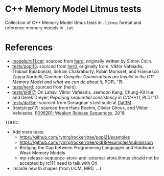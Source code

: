 C++ Memory Model Litmus tests
============================

Collection of C++ Memory Model litmus tests in `.litmus` format and reference memory models in `.cat`.

# References

- [models/rc11.cat](./models/rc11.cat): sourced from [herd], originally written by Simon Colin.
- [tests/popl15](./tests/popl15): sourced from [herd], originally from: Viktor Vafeiadis, Thibaut Balabonski, Soham Chakraborty, Robin Morisset, and Francesco Zappa Nardelli, _Common Compiler Optimisations are Invalid in the C11 Memory Model and what we can do about it_, POPL '15.
- [tests/herd](./tests/herd): sourced from [hers].
- [tests/pldi17](./tests/pld17): Ori Lahav, Viktor Vafeiadis, Jeehoon Kang, Chung-Kil Hur, and Derek Dreyer, _Repairing sequential consistency in C/C++11_, PLDI '17.
- [tests/dat3m](./tests/dat3m): sourced from Dartagnan's test suite at [Dat3M](https://github.com/hernanponcedeleon/Dat3M).
- [tests/cpp17]: sourced from Hans Boehm, Olivier Giroux, and Viktor Vafeiades, [P0982R1: Weaken Release Sequences](https://www.open-std.org/jtc1/sc22/wg21/docs/papers/2018/p0982r1.html), 2018.

[herd]: https://github.com/herd/herdtools7

TODO:
- Add more tests:
  - https://github.com/rymrg/rocker/tree/popl21/examples
  - https://github.com/rymrg/rocker/tree/pldi19/examples/submission
  - Bridging the Gap between Programming Languages and Hardware Weak Memory Models
  - mp-release-sequence-store-and-external-store.litmus should not be accepted by rc11? need to talk with Ori
- Include new lb shapes (from LICM, MRD, ...)
